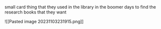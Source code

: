 small card thing that they used in the library in the boomer days to find the research books that they want

![[Pasted image 20231103231915.png]]